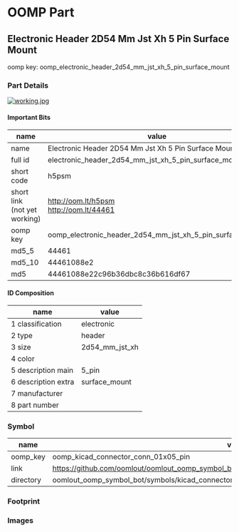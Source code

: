 # OOMP Part  
## Electronic Header 2D54 Mm Jst Xh 5 Pin Surface Mount  
  
oomp key: oomp_electronic_header_2d54_mm_jst_xh_5_pin_surface_mount  
  
### Part Details  
  
[![working.jpg](working_600.jpg)](working.jpg)  
  
#### Important Bits  
| name | value | 
| --- | --- | 
| name | Electronic Header 2D54 Mm Jst Xh 5 Pin Surface Mount | 
| full id | electronic_header_2d54_mm_jst_xh_5_pin_surface_mount | 
| short code | h5psm | 
| short link<br>(not yet working) | http://oom.lt/h5psm<br>http://oom.lt/44461 | 
| oomp key | oomp_electronic_header_2d54_mm_jst_xh_5_pin_surface_mount | 
| md5_5 | 44461 | 
| md5_10 | 44461088e2 | 
| md5 | 44461088e22c96b36dbc8c36b616df67 | 
#### ID Composition  
| name | value | 
| --- | --- | 
| 1 classification | electronic | 
| 2 type | header | 
| 3 size | 2d54_mm_jst_xh | 
| 4 color |  | 
| 5 description main | 5_pin | 
| 6 description extra | surface_mount | 
| 7 manufacturer |  | 
| 8 part number |  | 
### Symbol  
| name | value | 
| --- | --- | 
| oomp_key | oomp_kicad_connector_conn_01x05_pin | 
| link | https://github.com/oomlout/oomlout_oomp_symbol_bot/tree/main/symbols/kicad_connector_conn_01x05_pin | 
| directory | oomlout_oomp_symbol_bot/symbols/kicad_connector_conn_01x05_pin//working/working.kicad_sym | 
### Footprint  
### Images  
